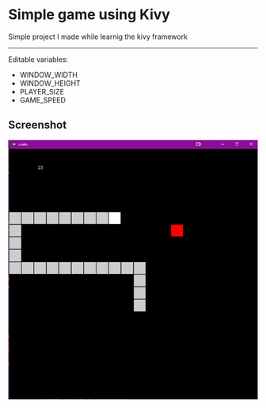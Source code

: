# Simple game using Kivy

Simple project I made while learnig the kivy framework

---

Editable variables:
 - WINDOW_WIDTH
 - WINDOW_HEIGHT
 - PLAYER_SIZE
 - GAME_SPEED 

## Screenshot

![SCREENSHOT](screenshot.png)